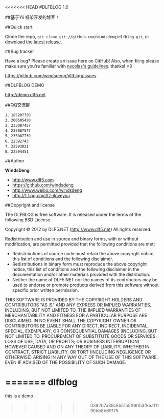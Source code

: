 <<<<<<< HEAD
#DLFBLOG 1.0

##基于Yii 框架开发的博客！ 


##Quick start

Clone the repo, `git clone git://github.com/windsdeng/dlfblog.git`, or [download the latest release](https://github.com/windsdeng/dlfblog/zipball/master).


##Bug tracker

Have a bug? Please create an issue here on GitHub! Also, when filing please make sure you're familiar with [necolas's guidelines](https://github.com/necolas/issue-guidelines). thanks! <3

https://github.com/windsdeng/dlfblog/issues

##DLFBLOG DEMO 

http://demo.dlf5.net

##QQ交流群
```
1、185207750
2、200505420
3、235087457
4、235087577
5、235087739
6、22592743
7、22593821
8、22594451
```

##Author

**WindsDeng** 

+ http://www.dlf5.com
+ https://github.com/windsdeng
+ http://www.weibo.com/windsdeng
+ http://1.t.qq.com/fz-iloveyou


##Copyright and license

The DLFBLOG is free software. It is released under the terms of
the following BSD License.

Copyright © 2012 by DLF5.NET (http://www.dlf5.net)
All rights reserved.

Redistribution and use in source and binary forms, with or without
modification, are permitted provided that the following conditions
are met:
 * Redistributions of source code must retain the above copyright
   notice, this list of conditions and the following disclaimer.
 * Redistributions in binary form must reproduce the above copyright
   notice, this list of conditions and the following disclaimer in
   the documentation and/or other materials provided with the
   distribution.
 * Neither the name of DLF5.NET nor the names of its
   contributors may be used to endorse or promote products derived
   from this software without specific prior written permission.

THIS SOFTWARE IS PROVIDED BY THE COPYRIGHT HOLDERS AND CONTRIBUTORS
"AS IS" AND ANY EXPRESS OR IMPLIED WARRANTIES, INCLUDING, BUT NOT
LIMITED TO, THE IMPLIED WARRANTIES OF MERCHANTABILITY AND FITNESS
FOR A PARTICULAR PURPOSE ARE DISCLAIMED. IN NO EVENT SHALL THE
COPYRIGHT OWNER OR CONTRIBUTORS BE LIABLE FOR ANY DIRECT, INDIRECT,
INCIDENTAL, SPECIAL, EXEMPLARY, OR CONSEQUENTIAL DAMAGES (INCLUDING,
BUT NOT LIMITED TO, PROCUREMENT OF SUBSTITUTE GOODS OR SERVICES;
LOSS OF USE, DATA, OR PROFITS; OR BUSINESS INTERRUPTION) HOWEVER
CAUSED AND ON ANY THEORY OF LIABILITY, WHETHER IN CONTRACT, STRICT
LIABILITY, OR TORT (INCLUDING NEGLIGENCE OR OTHERWISE) ARISING IN
ANY WAY OUT OF THE USE OF THIS SOFTWARE, EVEN IF ADVISED OF THE
POSSIBILITY OF SUCH DAMAGE.




=======
dlfblog
=======

this is a demo
>>>>>>> 0382b7a39c8b51a5f681b3f8ea11190bb8b69175
